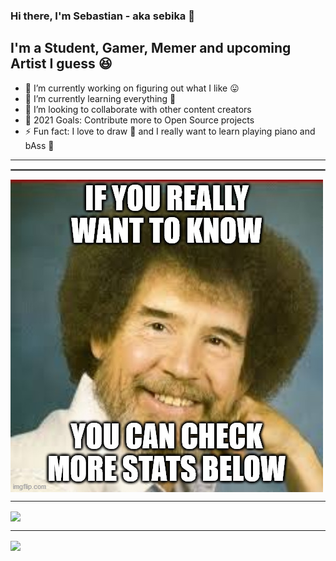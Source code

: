 ### Hi there, I'm Sebastian - aka sebika 👋

## I'm a Student, Gamer, Memer and upcoming Artist I guess 😆

- 🔭 I’m currently working on figuring out what I like 😛
- 🌱 I’m currently learning everything 🤣
- 👯 I’m looking to collaborate with other content creators
- 🥅 2021 Goals: Contribute more to Open Source projects
- ⚡ Fun fact: I love to draw 🎨 and I really want to learn playing piano and bAss 🎸

---

<hr style="border:0.5px solid gray"> </hr>

<a href="https://www.twitch.tv/bobross">
  <img align="center" src="https://github.com/sebika/sebika/blob/master/images/bob_ross.jpg?raw=true" />
</a>

---

  <img align="center" src="https://github-readme-stats.vercel.app/api?username=sebika&show_icons=true&hide_border=true&count_private=true" />

---

  <img align="center" src="https://github-readme-stats.vercel.app/api/top-langs/?username=sebika&langs_count=10&hide=javascript,html,css" />
